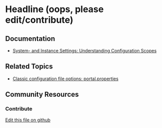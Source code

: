 # Headline (oops, please edit/contribute)

## Documentation

* [System- and Instance Settings: Understanding Configuration Scopes](https://learn.liferay.com/dxp/7.x/en/system-administration/configuring-liferay/understanding-configuration-scope.html#system-settings-and-instance-settings)

## Related Topics

* [Classic configuration file options: portal.properties](https://docs.liferay.com/portal/7.3-latest/propertiesdoc/portal.properties.html)

## Community Resources


### Contribute

[Edit this file on github](https://github.com/olafk/controlpanel-documentation-docs/blob/master/md/73en/com_liferay_configuration_admin_web_portlet_InstanceSettingsPortlet/com.liferay.wiki.configuration.WikiGroupServiceConfiguration.md)
